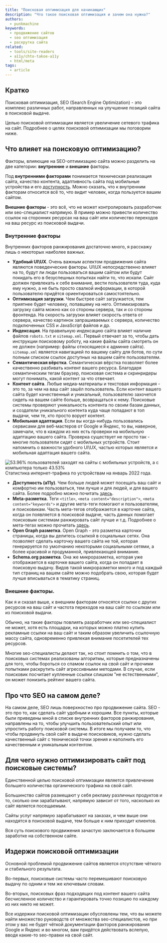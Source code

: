 ```yaml
---
title: "Поисковая оптимизация для начинающих"
description: "Что такое поисковая оптимизация и зачем она нужна?"
authors:
  - punkmachine
keywords:
  - продвижение сайтов
  - seo оптимизация
  - раскрутка сайта
related:
  - tools/site-readers
  - a11y/chto-takoe-a11y
  - html/meta
tags:
  - article
---
```


<!--
todo:
1. Алгоритмы поисковых систем, которые борются с накруткой поведенческих факторов и ссылочной массы.
2. гайд по опен граф разметке.
3. рецепт схема орг разметки в ишью.
4. Картинки в Open Graph и Schema.org.
-->

## Кратко
Поисковая оптимизация, SEO (Search Engine Optimization) - это комплекс различных работ, направленных на улучшение позиций сайта в поисковой выдаче.

Целью поисковой оптимизации является увеличение сетевого трафика на сайт. Подробнее о целях поисковой оптимизации мы поговорим ниже.

## Что влияет на поисковую оптимизацию?
Факторы, влияющие на SEO-оптимизацию сайта можно разделить на две категории: **внутренние** и **внешние** факторы.

Под **внутренними факторами** понимается техническая реализация сайта, качество контента, адаптивность сайта под мобильные устройства и его [доступность](a11y/chto-takoe-a11y). Можно сказать, что к внутренним факторам относится всё то, что видит человек, когда пользуется вашим сайтом.

**Внешние факторы** - это всё, что не может контролировать разработчик или seo-специалист напрямую. В пример можно привести количество ссылок на сторонних ресурсах на ваш сайт или количество переходов на ваш ресурс из поисковой выдачи.

### Внутренние факторы
Внутренних факторов ранжирования достаточно много, я расскажу лишь о некоторых наиболее важных.

- **Удобный UI\UX**. Очень важным аспектом продвижения сайта являются поведенческие факторы. UI\UX непосредственно влияет на то, будут ли люди пользоваться вашим сайтом или будут покидать его в безуспешных попытках найти то, что искали. Сайт должен привлекать к себе внимание, вести пользователя туда, куда ему нужно, а не быть просто свалкой информации, в которой пользователю придётся ориентироваться самостоятельно.
- **Оптимизация загрузки**. Чем быстрее сайт загружается, тем приятнее будет человеку, попавшему на него. Оптимизировать загрузку сайта можно как со стороны сервера, так и со стороны фронтенда. На скорость загрузки влияет скорость ответа от сервера, качество картинок запрашиваемых с сервера, количество подключенных CSS и JavaScript файлов и др.
- **Индексация**. На правильную индексацию сайта влияет наличие файлов `robots.txt` и `sitemap.xml`. Первый отвечает за то, чтобы дать инструкции поисковому роботу, на какие файлы сайта смотреть он не должен (например: файлы относящиеся к админке сайта). `sitemap.xml` является навигацией по вашему сайту для ботов, по сути полным списком ссылок доступных на вашем сайте пользователям.
- **Семантическая вёрстка**. Семантическая вёрстка позволяет более качественно разбивать контент вашего ресурса. Благодаря семантическим тегам браузер, поисковая система и скринридеры могут понимать, какой контент за что отвечает.
- **Контент сайта**. Любые медиа-материалы и текстовая информация - это то, за чем на ваш сайт зашёл пользователь. Если контент вашего сайта будет качественный и уникальный, пользователю захочется сидеть на вашем сайте больше, возвращаться к нему. Поисковые системы проверяют уникальность контента по своим базам данных, и создатели уникального контента куда чаще попадают в топ выдачи, чем те, кто просто ворует контент.
- **Мобильная адаптация**. Если вы когда-нибудь пользовались сервисами для веб-мастеров от Google и Яндекс, то вы, наверное, замечали, что в каждом из них есть проверки на мобильную адаптацию вашего сайта. Проверка существует не просто так - многие пользователи сидят с мобильных устройств. Стоит напомнить о важности удобного UI\UX, частью которых является и мобильная адаптация вашего сайта.

![53.96% пользователей заходят на сайты с мобильных устройств, а с компьютера только 43.53%](images/1.png)
Статистика интернет-трафика по устройствам на январь 2022 года.

- **Доступность (a11y)**. Чем больше людей может посещать ваш сайт и комфортно им пользоваться, тем лучше и для людей, и для вашего сайта. Более подробно можно почитать [здесь](a11y/chto-takoe-a11y).
- **Meta-разметка**. Теги `<title>`, `<meta content="description">`, `<meta content="keywords">` и другие мета-теги помогают и пользователям, и поисковикам. Часть мета-тегов отображается в карточке сайта, когда он появляется в поисковой выдаче, часть данных помогает поисковым системам ранжировать сайт лучше и т.д. Подробнее о мета-тегах можно прочитать [здесь](/html/meta/).
- **Open Graph разметка**. Open Graph - это разметка карточки страницы, когда вы делитесь ссылкой в социальных сетях. Она позволяет сделать карточку вашего сайта не той, которая генерируется по умолчанию некоторыми социальными сетями, а более красивой и продуманной, привлекающей внимание.
- **Schema.org разметка**. Она же микроразметка, которая уже отображается в карточке вашего сайта, когда он попадает в поисковую выдачу. Видов такой микроразметки много и под каждый тип страниц на вашем сайте можно подобрать свою, которая будет лучше вписываться в тематику страниц.

### Внешние факторы.
Как я и сказал выше, к внешним факторам относятся ссылки с других ресурсов на ваш сайт и частота переходов на ваш сайт по ссылкам или из поисковой выдачи.

Обычно, на такие факторы повлиять разработчик или seo-специалист не может, хотя есть площадки, на которых можно платно купить рекламные ссылки на ваш сайт и таким образом увеличить ссылочную массу сайта, одновременно привлекая внимание посетителей тех ресурсов.

Многие seo-специалисты делают так, но стоит помнить о том, что в поисковых системах реализованы алгоритмы, которые предназначены для того, чтобы бороться со спамом ссылок на свой сайт и прочими попытками раскрутить сайт агрессивными методами. В случае, если поисковик посчитает купленные ссылки слишком "не естественными", он может понизить рейтинг вашего сайта.

## Про что SEO на самом деле?
На самом деле, SEO лишь поверхностно про продвижение сайта. SEO - это про то, как сделать сайт удобным и хорошим. Все пункты, которые были приведены мной в списке внутренних факторов ранжирования, направлены на то, чтобы улучшить пользовательский опыт или упростить работу поисковой системы. В итоге мы получаем то, что чтобы продвинуть свой сайт в выдаче поисковиков, нужно сделать качественный сайт с технической точки зрения и наполнить его качественным и уникальным контентом.

## Для чего нужно оптимизировать сайт под поисковые системы?
Единственной целью поисковой оптимизации является привлечение большего количества органического трафика на свой сайт.

Большинство сайтов размещают у себя рекламу различных продуктов и то, сколько они зарабатывают, напрямую зависит от того, насколько их сайт является посещаемым.

Сайты услуг напрямую зарабатывают на заказах, и чем выше они находятся в поисковой выдаче, тем больше к ним приходит клиентов.

Вся суть поискового продвижения зачастую заключается в большем заработке на собственном сайте.

## Издержи поисковой оптимизации
Основной проблемой продвижение сайтов является отсутствие чёткого и стабильного результата.

Во-первых, поисковые системы часто перемешивают поисковую выдачу по одним и тем же ключевым словам.

Во-вторых, поисковых фраз подходящих под контент вашего сайта бесчисленное количество и гарантировать точно позицию по каждому из них никто не может.

Все издержки поисковой оптимизации обусловлены тем, что вы можете найти множество руководств от множества seo-специалистов, но при этом у вас не будет чёткой документации факторов ранжирования Google и Яндекс и во многом, вам придётся действовать вслепую, вводя какие-то seo-правки на свой сайт.